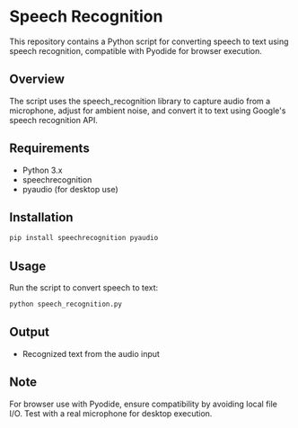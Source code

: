 # Speech Recognition
This repository contains a Python script for converting speech to text using speech recognition, compatible with Pyodide for browser execution.

## Overview
The script uses the speech_recognition library to capture audio from a microphone, adjust for ambient noise, and convert it to text using Google's speech recognition API.

## Requirements
- Python 3.x
- speechrecognition
- pyaudio (for desktop use)

## Installation
```bash
pip install speechrecognition pyaudio
```

## Usage
Run the script to convert speech to text:
```bash
python speech_recognition.py
```

## Output
- Recognized text from the audio input

## Note
For browser use with Pyodide, ensure compatibility by avoiding local file I/O. Test with a real microphone for desktop execution.